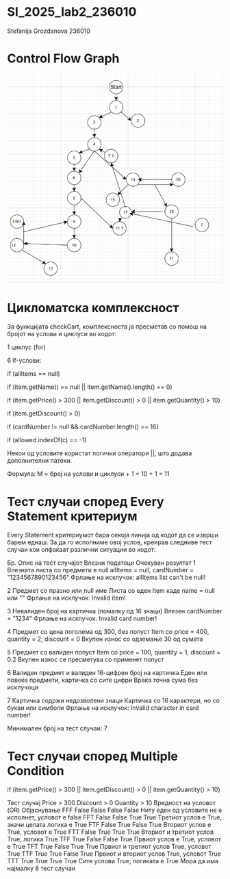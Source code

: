# SI_2025_lab2_236010
Stefanija Grozdanova 236010

# Control Flow Graph
![Control Flow Graph](Graph.png)

# **Цикломатска комплексност**

За функцијата checkCart, комплексноста ја пресметав со помош на бројот на услови и циклуси во кодот:

1 циклус (for)

6 if-услови:

if (allItems == null)

if (item.getName() == null || item.getName().length() == 0)

if (item.getPrice() > 300 || item.getDiscount() > 0 || item.getQuantity() > 10)

if (item.getDiscount() > 0)

if (cardNumber != null && cardNumber.length() == 16)

if (allowed.indexOf(c) == -1)

Некои од условите користат логички оператори ||, што додава дополнителни патеки.

Формула:
M = број на услови и циклуси + 1 = 10 + 1 = 11



# **Тест случаи според Every Statement критериум**

Every Statement критериумот бара секоја линија од кодот да се изврши барем еднаш. За да го исполниме овој услов, креирав следниве тест случаи кои опфаќаат различни ситуации во кодот:

Бр.	Опис на тест случајот	Влезни податоци	Очекуван резултат
1	Влезната листа со предмети е null	allItems = null, cardNumber = "1234567890123456"	Фрлање на исклучок: allItems list can't be null!

2	Предмет со празно или null име	Листа со еден Item каде name = null или ""	Фрлање на исклучок: Invalid item!

3	Невалиден број на картичка (помалку од 16 знаци)	Влезен cardNumber = "1234"	Фрлање на исклучок: Invalid card number!

4	Предмет со цена поголема од 300, без попуст	Item со price = 400, quantity = 2, discount = 0	Вкупен износ со одземање 30 од сумата

5	Предмет со валиден попуст	Item со price = 100, quantity = 1, discount = 0.2	Вкупен износ се пресметува со применет попуст

6	Валиден предмет и валиден 16-цифрен број на картичка	Еден или повеќе предмети, картичка со сите цифри	Враќа точна сума без исклучоци

7	Картичка содржи недозволени знаци	Картичка со 16 карактери, но со букви или симболи	Фрлање на исклучок: Invalid character in card number!

Минимален број на тест случаи: 7

# **Тест случаи според Multiple Condition**

if (item.getPrice() > 300 || item.getDiscount() > 0 || item.getQuantity() > 10)

Тест случај 	Price > 300	  Discount > 0	 Quantity > 10	 Вредност на условот (OR)	  Објаснување
FFF	 False	False	 False	False	 Ниту еден од условите не е исполнет,  условот е false
FFT	 False	False	 True	 True	   Tретиот услов е True,  значи целата логика е True
FTF	 False	True	 False	True	 Вториот услов е True,  условот е True
FTT	 False	True	 True	 True	 Вториот и третиот услов True,  логика True
TFF	 True	 False	 False	True	Првиот услов е True,  условот е True
TFT	 True	 False	 True	 True	 Првиот и третиот услов True,  условот True
TTF	 True	 True	  False	 True	 Првиот и вториот услов True,  условот True
TTT	 True	 True	  True	 True	 Сите услови True,  логиката е True
Мора да има најмалку 8 тест случаи
